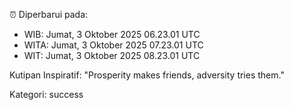 ⏰ Diperbarui pada:
- WIB: Jumat, 3 Oktober 2025 06.23.01 UTC
- WITA: Jumat, 3 Oktober 2025 07.23.01 UTC
- WIT: Jumat, 3 Oktober 2025 08.23.01 UTC

Kutipan Inspiratif:
"Prosperity makes friends, adversity tries them."


Kategori: success

